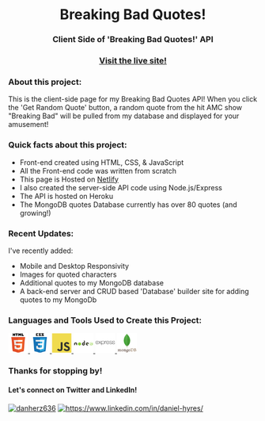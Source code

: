 <h1 align="center"> Breaking Bad Quotes! </h1>

<h3 align="center">Client Side of 'Breaking Bad Quotes!' API</h3>
<h3 align="center"> <a href="https://quotes-of-breakingbad.netlify.app/">Visit the live site!</a></h3>

<h3 align="left">About this project:</h3>
<p align="left">
This is the client-side page for my Breaking Bad Quotes API! When you click the 'Get Random Quote' button, a random quote from the hit AMC show "Breaking Bad" will be pulled from my database and displayed for your amusement!
</p>

<h3 align="left">Quick facts about this project:</h3>
<p align="left">
<ul>
<li> Front-end created using HTML, CSS, & JavaScript </li>
<li> All the Front-end code was written from scratch </li>
<li> This page is Hosted on <a href="https://app.netlify.com/drop"> Netlify </a> </li>
<li> I also created the server-side API code using Node.js/Express </li> 
<li> The API is hosted on Heroku </li>
<li> The MongoDB quotes Database currently has over 80 quotes (and growing!) </li>
<!----- <li> </li> ---->
</ul>
</p>

<h3 align="left">Recent Updates:</h3>
<p align="left">
I've recently added:
<ul>
<li> Mobile and Desktop Responsivity </li>
<li> Images for quoted characters </li>
<li> Additional quotes to my MongoDB database</li>
<li> A back-end server and CRUD based 'Database' builder site for adding quotes to my MongoDb</li>
<!----- <li> </li> ---->
</ul>
</p>

<h3 align="left">Languages and Tools Used to Create this Project:</h3>
<p align="left"> <a href="https://www.w3.org/html/" target="_blank" rel="noreferrer"> <img src="https://raw.githubusercontent.com/devicons/devicon/master/icons/html5/html5-original-wordmark.svg" alt="html5" width="40" height="40"/> </a> <a href="https://www.w3schools.com/css/" target="_blank" rel="noreferrer"> <img src="https://raw.githubusercontent.com/devicons/devicon/master/icons/css3/css3-original-wordmark.svg" alt="css3" width="40" height="40"/> </a> <a href="https://developer.mozilla.org/en-US/docs/Web/JavaScript" target="_blank" rel="noreferrer"> <img src="https://raw.githubusercontent.com/devicons/devicon/master/icons/javascript/javascript-original.svg" alt="javascript" width="40" height="40"/> </a> <a href="https://nodejs.org" target="_blank" rel="noreferrer"> <img src="https://raw.githubusercontent.com/devicons/devicon/master/icons/nodejs/nodejs-original-wordmark.svg" alt="nodejs" width="40" height="40"/> </a>  <a href="https://expressjs.com" target="_blank" rel="noreferrer"> <img src="https://raw.githubusercontent.com/devicons/devicon/master/icons/express/express-original-wordmark.svg" alt="express" width="40" height="40"/> </a> <a href="https://www.mongodb.com/" target="_blank" rel="noreferrer"> <img src="https://raw.githubusercontent.com/devicons/devicon/master/icons/mongodb/mongodb-original-wordmark.svg" alt="mongodb" width="40" height="40"/> </a></p>


<h3 align="left">Thanks for stopping by!</h3>
<h4> Let's connect on Twitter and LinkedIn! </h4>
<p align="left">
<a href="https://twitter.com/danherz636" target="blank"><img align="center" src="https://raw.githubusercontent.com/rahuldkjain/github-profile-readme-generator/master/src/images/icons/Social/twitter.svg" alt="danherz636" height="30" width="40" /></a>
<a href="https://linkedin.com/in/https://www.linkedin.com/in/daniel-hyres/" target="blank"><img align="center" src="https://raw.githubusercontent.com/rahuldkjain/github-profile-readme-generator/master/src/images/icons/Social/linked-in-alt.svg" alt="https://www.linkedin.com/in/daniel-hyres/" height="30" width="40" /></a>
</p>




